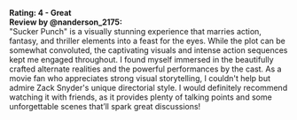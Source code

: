 **Rating: 4 - Great**  
**Review by @nanderson_2175:**  
"Sucker Punch" is a visually stunning experience that marries action, fantasy, and thriller elements into a feast for the eyes. While the plot can be somewhat convoluted, the captivating visuals and intense action sequences kept me engaged throughout. I found myself immersed in the beautifully crafted alternate realities and the powerful performances by the cast. As a movie fan who appreciates strong visual storytelling, I couldn't help but admire Zack Snyder's unique directorial style. I would definitely recommend watching it with friends, as it provides plenty of talking points and some unforgettable scenes that’ll spark great discussions!